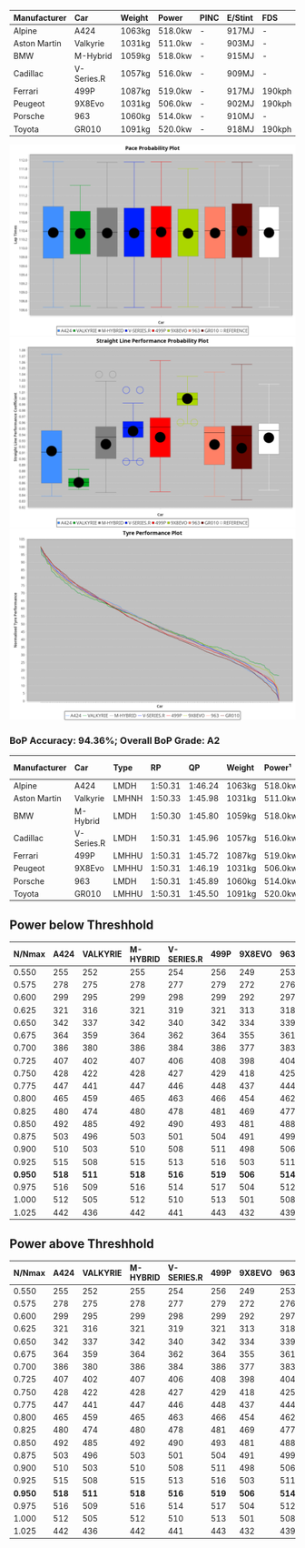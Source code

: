 | Manufacturer | Car        | Weight | Power   | PINC    | E/Stint | FDS     |
|:-|:-|:-|:-|:-|:-|:-|
| Alpine       | A424       | 1063kg | 518.0kw |    -    | 917MJ   |    -    |
| Aston Martin | Valkyrie   | 1031kg | 511.0kw |    -    | 903MJ   |    -    |
| BMW          | M-Hybrid   | 1059kg | 518.0kw |    -    | 915MJ   |    -    |
| Cadillac     | V-Series.R | 1057kg | 516.0kw |    -    | 909MJ   |    -    |
| Ferrari      | 499P       | 1087kg | 519.0kw |    -    | 917MJ   | 190kph  |
| Peugeot      | 9X8Evo     | 1031kg | 506.0kw |    -    | 902MJ   | 190kph  |
| Porsche      | 963        | 1060kg | 514.0kw |    -    | 910MJ   |    -    |
| Toyota       | GR010      | 1091kg | 520.0kw |    -    | 918MJ   | 190kph  |

![PACECHART](./IMG/AUTO.png)
![STRAIGHTLINEPERFORMANCECHART](./IMG/AUTO_sp.png)
![TYREPERFORMANCECHART](./IMG/AUTO_tw.png)

### BoP Accuracy: 94.36%; Overall BoP Grade: A2
| Manufacturer | Car        | Type  | RP      | QP      | Weight | Power¹  | Threshhold | PINC    | Power²   | E/Stint | AVG Vmax  | FDS     | RDLC | L/Stint | BOP-Grade | Model Accuracy | Model Points | Match%  | SimDiff |
|:-|:-|:-|:-|:-|:-|:-|:-|:-|:-|:-|:-|:-|:-|:-|:-|:-|:-|:-|:-|
| Alpine       | A424       | LMDH  | 1:50.31 | 1:46.24 | 1063kg | 518.0kw | 0.0kph     |    -    | 518.00kw |  917MJ  | 277.87kph |    -    | 1.01 | 33      | ~A1       | 99.37%         | 2056         | 96.36%  | +0.34   |
| Aston Martin | Valkyrie   | LMHNH | 1:50.33 | 1:45.98 | 1031kg | 511.0kw | 0.0kph     |    -    | 511.00kw |  903MJ  | 270.67kph |    -    | 1.06 | 33      | +D1       | 100.00%        | 247          | 69.79%  | #       |
| BMW          | M-Hybrid   | LMDH  | 1:50.30 | 1:45.80 | 1059kg | 518.0kw | 0.0kph     |    -    | 518.00kw |  915MJ  | 280.65kph |    -    | 1.01 | 33      | ~A1       | 99.20%         | 3081         | 100.00% | +0.57   |
| Cadillac     | V-Series.R | LMDH  | 1:50.31 | 1:45.96 | 1057kg | 516.0kw | 0.0kph     |    -    | 516.00kw |  909MJ  | 281.96kph |    -    | 1.01 | 33      | +A2       | 99.22%         | 5358         | 93.27%  | +0.91   |
| Ferrari      | 499P       | LMHHU | 1:50.31 | 1:45.72 | 1087kg | 519.0kw | 0.0kph     |    -    | 519.00kw |  917MJ  | 280.46kph | 190kph  | 1.02 | 33      | ~A1       | 99.93%         | 6954         | 100.00% | +0.15   |
| Peugeot      | 9X8Evo     | LMHHU | 1:50.31 | 1:46.19 | 1031kg | 506.0kw | 0.0kph     |    -    | 506.00kw |  902MJ  | 292.27kph | 190kph  | 1.02 | 33      | ~A1       | 100.00%        | 1458         | 95.49%  | +0.85   |
| Porsche      | 963        | LMDH  | 1:50.31 | 1:45.89 | 1060kg | 514.0kw | 0.0kph     |    -    | 514.00kw |  910MJ  | 279.31kph |    -    | 1.01 | 33      | ~A1       | 99.87%         | 14199        | 100.00% | +0.53   |
| Toyota       | GR010      | LMHHU | 1:50.31 | 1:45.50 | 1091kg | 520.0kw | 0.0kph     |    -    | 520.00kw |  918MJ  | 277.53kph | 190kph  | 1.01 | 33      | ~A1       | 99.92%         | 5012         | 100.00% | +0.14   |

## Power below Threshhold
| N/Nmax    | A424    | VALKYRIE | M-HYBRID | V-SERIES.R | 499P    | 9X8EVO  | 963     | GR010   |
|:-|:-|:-|:-|:-|:-|:-|:-|:-|
|  0.550    |  255    |  252     |  255     |  254       |  256    |  249    |  253    |  256    |
|  0.575    |  278    |  275     |  278     |  277       |  279    |  272    |  276    |  279    |
|  0.600    |  299    |  295     |  299     |  298       |  299    |  292    |  297    |  300    |
|  0.625    |  321    |  316     |  321     |  319       |  321    |  313    |  318    |  322    |
|  0.650    |  342    |  337     |  342     |  340       |  342    |  334    |  339    |  343    |
|  0.675    |  364    |  359     |  364     |  362       |  364    |  355    |  361    |  365    |
|  0.700    |  386    |  380     |  386     |  384       |  386    |  377    |  383    |  387    |
|  0.725    |  407    |  402     |  407     |  406       |  408    |  398    |  404    |  409    |
|  0.750    |  428    |  422     |  428     |  427       |  429    |  418    |  425    |  430    |
|  0.775    |  447    |  441     |  447     |  446       |  448    |  437    |  444    |  449    |
|  0.800    |  465    |  459     |  465     |  463       |  466    |  454    |  462    |  467    |
|  0.825    |  480    |  474     |  480     |  478       |  481    |  469    |  477    |  482    |
|  0.850    |  492    |  485     |  492     |  490       |  493    |  481    |  488    |  494    |
|  0.875    |  503    |  496     |  503     |  501       |  504    |  491    |  499    |  505    |
|  0.900    |  510    |  503     |  510     |  508       |  511    |  498    |  506    |  512    |
|  0.925    |  515    |  508     |  515     |  513       |  516    |  503    |  511    |  517    |
| **0.950** | **518** | **511**  | **518**  | **516**    | **519** | **506** | **514** | **520** |
|  0.975    |  516    |  509     |  516     |  514       |  517    |  504    |  512    |  518    |
|  1.000    |  512    |  505     |  512     |  510       |  513    |  501    |  508    |  514    |
|  1.025    |  442    |  436     |  442     |  441       |  443    |  432    |  439    |  444    |

## Power above Threshhold
| N/Nmax    | A424    | VALKYRIE | M-HYBRID | V-SERIES.R | 499P    | 9X8EVO  | 963     | GR010   |
|:-|:-|:-|:-|:-|:-|:-|:-|:-|
|  0.550    |  255    |  252     |  255     |  254       |  256    |  249    |  253    |  256    |
|  0.575    |  278    |  275     |  278     |  277       |  279    |  272    |  276    |  279    |
|  0.600    |  299    |  295     |  299     |  298       |  299    |  292    |  297    |  300    |
|  0.625    |  321    |  316     |  321     |  319       |  321    |  313    |  318    |  322    |
|  0.650    |  342    |  337     |  342     |  340       |  342    |  334    |  339    |  343    |
|  0.675    |  364    |  359     |  364     |  362       |  364    |  355    |  361    |  365    |
|  0.700    |  386    |  380     |  386     |  384       |  386    |  377    |  383    |  387    |
|  0.725    |  407    |  402     |  407     |  406       |  408    |  398    |  404    |  409    |
|  0.750    |  428    |  422     |  428     |  427       |  429    |  418    |  425    |  430    |
|  0.775    |  447    |  441     |  447     |  446       |  448    |  437    |  444    |  449    |
|  0.800    |  465    |  459     |  465     |  463       |  466    |  454    |  462    |  467    |
|  0.825    |  480    |  474     |  480     |  478       |  481    |  469    |  477    |  482    |
|  0.850    |  492    |  485     |  492     |  490       |  493    |  481    |  488    |  494    |
|  0.875    |  503    |  496     |  503     |  501       |  504    |  491    |  499    |  505    |
|  0.900    |  510    |  503     |  510     |  508       |  511    |  498    |  506    |  512    |
|  0.925    |  515    |  508     |  515     |  513       |  516    |  503    |  511    |  517    |
| **0.950** | **518** | **511**  | **518**  | **516**    | **519** | **506** | **514** | **520** |
|  0.975    |  516    |  509     |  516     |  514       |  517    |  504    |  512    |  518    |
|  1.000    |  512    |  505     |  512     |  510       |  513    |  501    |  508    |  514    |
|  1.025    |  442    |  436     |  442     |  441       |  443    |  432    |  439    |  444    |
